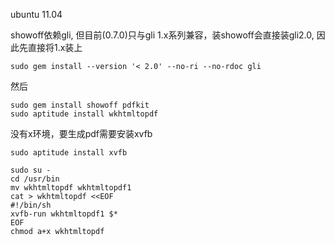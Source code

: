 
ubuntu 11.04

showoff依赖gli, 但目前(0.7.0)只与gli 1.x系列兼容，装showoff会直接装gli2.0, 因此先直接将1.x装上

	sudo gem install --version '< 2.0' --no-ri --no-rdoc gli

然后

	sudo gem install showoff pdfkit
	sudo aptitude install wkhtmltopdf

没有x环境，要生成pdf需要安装xvfb

	sudo aptitude install xvfb

	sudo su -
	cd /usr/bin
	mv wkhtmltopdf wkhtmltopdf1
	cat > wkhtmltopdf <<EOF
	#!/bin/sh
	xvfb-run wkhtmltopdf1 $*
	EOF
	chmod a+x wkhtmltopdf
	
